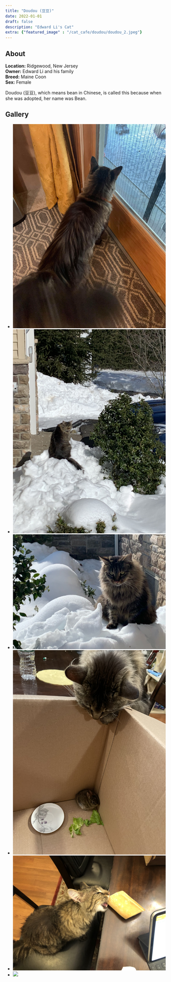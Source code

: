```yaml
---
title: "Doudou (豆豆)"
date: 2022-01-01
draft: false
description: "Edward Li's Cat"
extra: {"featured_image" : "/cat_cafe/doudou/doudou_2.jpeg"}
---
```


## About

**Location:** Ridgewood, New Jersey  
**Owner:** Edward Li and his family  
**Breed:** Maine Coon  
**Sex:** Female  

Doudou (豆豆), which means bean in Chinese, is called this because when she was adopted, her name was Bean. 

<head>
<link rel="stylesheet" href="/cat_cafe/collage.css">
</head>

## Gallery
<ul class="columns">
  <li class="item"><img src="/cat_cafe/doudou/doudou_1.jpeg"></li>
  <li class="item"><img src="/cat_cafe/doudou/doudou_3.jpeg"></li>
  <li class="item"><img src="/cat_cafe/doudou/doudou_2.jpeg"></li>
  <li class="item"><img src="/cat_cafe/doudou/doudou_4.jpeg"></li>
  <li class="item"><img src="/cat_cafe/doudou/doudou_6.jpeg"></li>
  <li class="item"><img src="/cat_cafe/doudou/doudou_5.jpeg"></li>
</ul>
